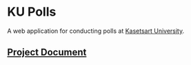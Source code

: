 # KU Polls

A web application for conducting polls at [Kasetsart University](https://www.ku.ac.th).

## [Project Document](../../wiki/Home)
